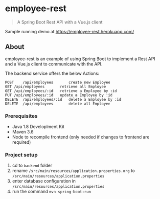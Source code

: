 # employee-rest

> A Spring Boot Rest API with a Vue.js client

Sample running demo at https://employee-rest.herokuapp.com/

## About

employee-rest is an example of using Spring Boot to implement a Rest API and a Vue.js client to communicate with the API.

The backend service offers the below Actions:

```
POST	/api/employees	     create new Employee
GET	/api/employees	     retrieve all Employee
GET	/api/employees/:id   retrieve a Employee by :id
PUT	/api/employees/:id   update a Employee by :id
DELETE	/api/employees/:id   delete a Employee by :id
DELETE	/api/employees	     delete all Employee
```

### Prerequisites

- Java 1.8 Developlment Kit
- Maven 3.6
- Node to recompile frontend (only needed if changes to frontend are required)

### Project setup

1. cd to `backend` folder
2. rename `/src/main/resources/application.properties.org` to `/src/main/resources/application.properties`
3. enter database configuration in `/src/main/resources/application.properties`
4. run the command `mvn spring-boot:run`
